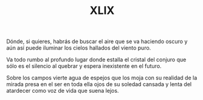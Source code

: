 ﻿---
title: XLIX
categories:
- 111 sonetos
---

Dónde, si quieres, habrás de buscar
el aire que se va haciendo oscuro
y aún así puede iluminar
los cielos hallados del viento puro.

Va todo rumbo al profundo lugar
donde estalla el cristal del conjuro
que sólo es el silencio al quebrar
y espera inexistente en el futuro.

Sobre los campos vierte agua de espejos
que los moja con su realidad
de la mirada presa en el ser
en toda ella ojos de su soledad
cansada y lenta del atardecer
como voz de vida que suena lejos.






